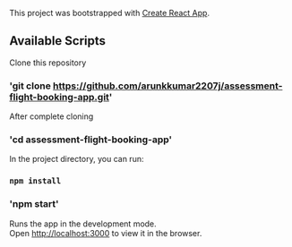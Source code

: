 This project was bootstrapped with [Create React App](https://github.com/facebook/create-react-app).

## Available Scripts

Clone this repository

### 'git clone https://github.com/arunkkumar2207j/assessment-flight-booking-app.git'

After complete cloning 
### 'cd assessment-flight-booking-app'

In the project directory, you can run:

### `npm install`
### 'npm start'

Runs the app in the development mode.<br />
Open [http://localhost:3000](http://localhost:3000) to view it in the browser.
